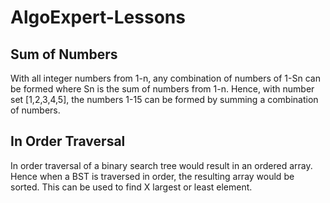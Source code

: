 # AlgoExpert-Lessons

## Sum of Numbers
With all integer numbers from 1-n, any combination of numbers of 1-Sn can be formed where Sn is the sum of numbers from 1-n. Hence, with number set [1,2,3,4,5], the numbers 1-15 can be formed by summing a combination of numbers.
 
## In Order Traversal
In order traversal of a binary search tree would result in an ordered array. Hence when a BST is traversed in order, the resulting array would be sorted. This can be used to find X largest or least element.

